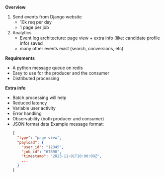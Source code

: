**Overview**
1. Send events from Django website
    - 10k req per day
    - 1 page per job
2. Analytics
    - Event log architecture: page view + extra info (like: candidate profile info) saved
    - many other events exist (search, conversions, etc)

**Requirements**
- A python message queue on redis
- Easy to use for the producer and the consumer
- Distributed processing

**Extra info**
- Batch processing will help
- Reduced latency
- Variable user activity
- Error handling
- Observability (both producer and consumer)
- JSON format data
Example message format:
   ```json
   {
     "type": "page-view",
     "payload": {
       "user_id": "12345",
       "job_id": "67890",
       "timestamp": "2023-11-01T10:00:00Z",
       ...
     }
   }
   ```
